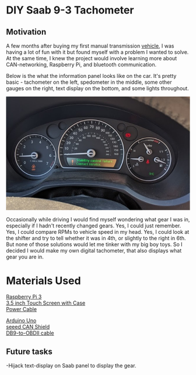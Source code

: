 # DIY Saab 9-3 Tachometer

## Motivation
A few months after buying my first manual transmission [vehicle](/images/saab_exterior.jpg), I was having a lot of fun with it but found myself with a problem I wanted to solve. At the same time, I knew the project would involve learning more about CAN-networking, Raspberry Pi, and bluetooth communication.

Below is the what the information panel looks like on the car. It's pretty basic - tachometer on the left, spedometer in the middle, some other gauges on the right, text display on the bottom, and some lights throughout. 

![Sometimes shit happens.](/images/saab_dash.jpg)

Occasionally while driving I would find myself wondering what gear I was in, especially if I hadn't recently changed gears. Yes, I could just remember. Yes, I could compare RPMs to vehicle speed in my head. Yes, I could look at the shifter and try to tell whether it was in 4th, or slightly to the right in 6th. But none of those solutions would let me tinker with my big boy toys. So I decided I would make my own digital tachometer, that also displays what gear you are in. 

# Materials Used
[Raspberry Pi 3](https://www.amazon.com/gp/product/B01MT4EA4D/ref=ppx_yo_dt_b_search_asin_title?ie=UTF8&psc=1)  
[3.5 inch Touch Screen with Case](https://www.amazon.com/gp/product/B07N38B86S/ref=ppx_yo_dt_b_asin_title_o04_s00?ie=UTF8&psc=1)  
[Power Cable](https://www.amazon.com/gp/product/B01N336XEU/ref=ppx_yo_dt_b_search_asin_title?ie=UTF8&psc=1)  
  
[Arduino Uno](https://www.amazon.com/Development-Microcontroller-ATmega328-ATMEGA16U2-Original/dp/B07R1H4BKK/ref=sr_1_6?keywords=arduino+uno&qid=1570579265&s=electronics&sr=1-6)  
[seeed CAN Shield](https://www.amazon.com/gp/product/B076DSQFXH/ref=ppx_yo_dt_b_asin_title_o04_s01?ie=UTF8&psc=1)  
[DB9-to-OBDII cable](https://www.amazon.com/gp/product/B01ETRINYO/ref=ppx_yo_dt_b_asin_title_o04_s01?ie=UTF8&psc=1)  



## Future tasks
-Hijack text-display on Saab panel to display the gear.
